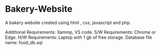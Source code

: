 # Bakery-Website
A bakery website created using html , css, javascript and php.

Additional Requirements: Xammp, VS code.
S/W Requirements: Chrome or Edge.
H/W Requirements: Laptop with 1 gb of free storage.
Database file name: food_db.sql
